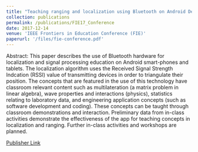 ```yaml
---
title: "Teaching ranging and localization using Bluetooth on Android Devices"
collection: publications
permalink: /publications/FIE17_Conference
date: 2017-12-14
venue: 'IEEE Frontiers in Education Conference (FIE)'
paperurl: '/files/fie-conference.pdf'
---
```


Abstract: This paper describes the use of Bluetooth hardware for localization and signal processing education on Android smart-phones and tablets. The localization algorithm uses the Received Signal Strength Indcation (RSSI) value of transmitting devices in order to triangulate their position. The concepts that are featured in the use of this technology have classroom relevant content such as multilateration (a matrix problem in linear algebra), wave properties and interactions (physics), statistics relating to laboratory data, and engineering application concepts (such as software development and coding). These concepts can be taught through classroom demonstrations and interaction. Preliminary data from in-class activities demonstrate the effectiveness of the app for teaching concepts in localization and ranging. Further in-class activities and workshops are planned.  

[Publisher Link](https://ieeexplore.ieee.org/document/8190715)
